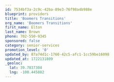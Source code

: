 ```yaml
---
id: 7534bf3a-2c9c-42ba-89e3-76f98a4b988e
blueprint: providers
title: 'Boomers Transitions'
org_name: 'Boomers Transitions'
first_name: Elton
last_name: Brown
phone: 702-550-9345
sponsored: false
category: senior-services
promotion_level: '0'
updated_by: 87a74d1c-1760-42c5-afc1-1cc59be16098
updated_at: 1722131809
_geoloc:
  lat: 39.7837304
  lng: -100.445882
---
```

